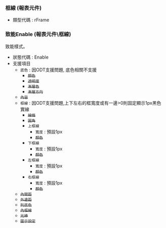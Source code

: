 ### <div id="rframe">框線 <path>(報表元件)</path></div>
* 類型代碼 : rFrame

### <div id="rframe_enable">致能Enable <path>(報表元件\框線)</path></div>
致能樣式。

* 狀態代碼 : Enable
* 支援項目
	* `底色` : 因ODT支援問題, 底色相關不支援
		* ~~`顏色`~~
		* ~~`透明度`~~
		* ~~`漸層色`~~
		* ~~`漸層方向`~~
	* ~~`內容`~~
	* `框線` : 因ODT支援問題,上下左右的框寬度或有一邊>0則固定顯示1px黑色實線
		* ~~`線條`~~
		* ~~`圓角`~~
		* `上框線`
			* `寬度` : 預設1px
			* ~~`顏色`~~
		* `下框線`
			* `寬度` : 預設1px
			* ~~`顏色`~~
		* `左框線`
			* `寬度` : 預設1px
			* ~~`顏色`~~
		* `右框線`
			* `寬度` : 預設1px
			* ~~`顏色`~~
	* ~~`內間距`~~
	* ~~`外邊距`~~
	* ~~`列底色`~~
	* ~~`內框線`~~
	* ~~`光棒`~~
	* ~~`圖示設定`~~

